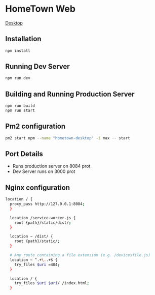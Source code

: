 # HomeTown Web #

[Desktop](https://hometown.in)

## Installation

```bash
npm install
```

## Running Dev Server

```bash
npm run dev
```

## Building and Running Production Server

```bash
npm run build
npm run start 
```

## Pm2 configuration

```bash
pm2 start npm --name "hometown-desktop" -i max -- start
```

## Port Details

- Runs production server on 8084 prot
- Dev Server runs on 3000 prot

## Nginx configuration

```bash
location / {
  proxy_pass http://127.0.0.1:8084;
  }

  location /service-worker.js {
    root {path}/static/dist/;
  }

  location ~ /dist/ {
    root {path}/static/;
  }

  # Any route containing a file extension (e.g. /devicesfile.js)
  location ~ ^.+\..+$ {
    try_files $uri =404;
  }

  location / {
    try_files $uri $uri/ /index.html;
  }
```
